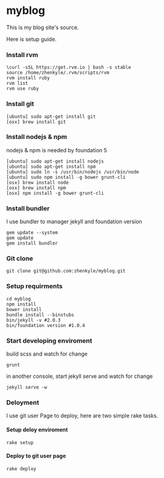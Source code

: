 # myblog

This is my blog site's source.

Here is setup guide.

### Install rvm

```
\curl -sSL https://get.rvm.io | bash -s stable
source /home/zhenkyle/.rvm/scripts/rvm
rvm install ruby
rvm list
rvm use ruby
```

### Install git

```
[ubuntu] sudo apt-get install git
[osx] brew install git
```
### Install nodejs & npm

nodejs & npm is needed by foundation 5

```
[ubuntu] sudo apt-get install nodejs
[ubuntu] sudo apt-get install npm
[ubuntu] sudo ln -s /usr/bin/nodejs /usr/bin/node
[ubuntu] sudo npm install -g bower grunt-cli
[osx] brew install node
[osx] brew install npm 
[osx] npm install -g bower grunt-cli
```

### Install bundler

I use bundler to manager jekyll and foundation version

```
gem update --system
gem update
gem install bundler
```

### Git clone

```
git clone git@github.com:zhenkyle/myblog.git
```

### Setup requirments

```
cd myblog
npm install
bower install
bundle install --binstubs
bin/jekyll -v #2.0.3
bin/foundation version #1.0.4
```

### Start developing enviroment

build scss and watch for change

```
grunt
```

in another console, start jekyll serve and watch for change


```
jekyll serve -w
```


### Deloyment

I use git user Page to deploy, here are two simple rake tasks.

#### Setup deloy enviroment

```
rake setup
```

#### Deploy to git user page
```
rake deploy
```
